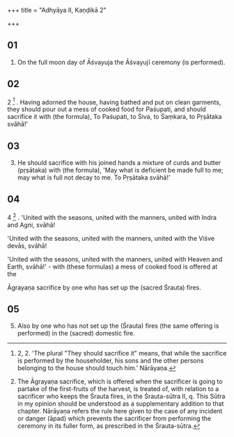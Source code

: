 +++
title = "Adhyāya II, Kaṇḍikā 2"

+++
## 01
1. On the full moon day of Āśvayuja the Āśvayujī ceremony (is performed).

## 02
2 [^1] . Having adorned the house, having bathed and put on clean garments, they should pour out a mess of cooked food for Paśupati, and should sacrifice it with (the formula), To Paśupati, to Śiva, to Śaṃkara, to Pṛṣātaka svāhā!'

## 03
3. He should sacrifice with his joined hands a mixture of curds and butter (pṛṣātaka) with (the formula), 'May what is deficient be made full to me; may what is full not decay to me. To Pṛṣātaka svāhā!'

## 04
4 [^2] . 'United with the seasons, united with the manners, united with Indra and Agni, svāhā!

'United with the seasons, united with the manners, united with the Viśve devās, svāhā!

'United with the seasons, united with the manners, united with Heaven and Earth, svāhā!' - with (these formulas) a mess of cooked food is offered at the

Āgrayaṇa sacrifice by one who has set up the (sacred Śrauta) fires.

## 05
5. Also by one who has not set up the (Śrauta) fires (the same offering is performed) in the (sacred) domestic fire.



[^1]:  2, 2. 'The plural "They should sacrifice it" means, that while the sacrifice is performed by the householder, his sons and the other persons belonging to the house should touch him.' Nārāyaṇa.

[^2]:  The Āgrayaṇa sacrifice, which is offered when the sacrificer is going to partake of the first-fruits of the harvest, is treated of, with relation to a sacrificer who keeps the Śrauta fires, in the Śrauta-sūtra II, q. This Sūtra in my opinion should be understood as a supplementary addition to that chapter. Nārāyaṇa refers the rule here given to the case of any incident or danger (āpad) which prevents the sacrificer from performing the ceremony in its fuller form, as prescribed in the Śrauta-sūtra.